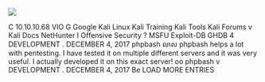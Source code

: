 ![](Maszyny/Linux/Bashed/Pasted%20image%2020210815164528.png)

C
10.10.10.68
VIO
G Google Kali Linux Kali Training Kali Tools
Kali Forums
v Kali Docs NetHunter I Offensive Security ? MSFU
Exploit-DB
GHDB
4
DEVELOPMENT . DECEMBER 4, 2017
phpbash
លាល
phpbash helps a lot with pentesting. I have tested it on multiple
different servers and it was very useful. I actually developed it on
this exact server!
оо
phpbash
v
DEVELOPMENT . DECEMBER 4, 2017
Ве
LOAD MORE ENTRIES
